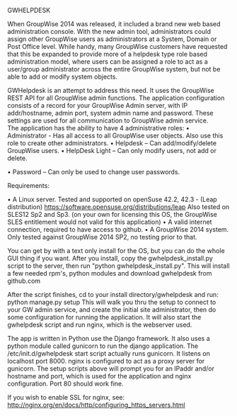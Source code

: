 GWHELPDESK

When GroupWise 2014 was released, it included a brand new web based administration console.  With the new admin tool, administrators could assign other GroupWise users as administrators at a System, Domain or Post Office level.  While handy,  many GroupWise customers have requested that this be expanded to provide more of a helpdesk type role based administration model,  where users can be assigned a role to act as a user/group administrator across the entire GroupWise system,  but not be able to add or modify system objects.

GWHelpdesk is an attempt to address this need.   It uses the GroupWise REST API for all  GroupWise admin functions.  The application configuration consists of a record for your GroupWise Admin server, with IP addr/hostname, admin port, system admin name and password.  These settings are used for all communication to GroupWise admin service.  
The application has the ability to have 4 administrative roles:
  •	Administrator - Has all access to all GroupWise user objects.  Also use this role to create other administrators.
  •	Helpdesk – Can add/modify/delete GroupWise users.
  •	HelpDesk Light – Can only modify users, not add or delete.

•	Password – Can only be used to change user passwords.

Requirements:

  •	A Linux server.  Tested and supported on openSuse 42.2, 42.3 - (Leap distribution)  https://software.opensuse.org/distributions/leap
    Also tested on SLES12 Sp2 and Sp3.  (on your own for licensing this OS,  the GroupWise SLES entitlement would not valid for this         application)
  •	A valid internet connection, required to have access to github.
  •	A GroupWise 2014 system.  Only  tested against GroupWise 2014 SP2, no testing prior to that.

You can get by with a text only install for the OS, but you can do the whole GUI thing if you want. After you install, copy the gwhelpdesk_install.py script to the server, then run "python gwhelpdesk_install.py". This will install a few needed rpm's, python modules and download gwhelpdesk from github.com

After the script finishes, cd to your install directory/gwhelpdesk and run:
  python manage.py setup
This will walk you thru the setup to connect to your GW admin service, and create the initial site administrator, then do some configuration for running the application. It will also start the gwhelpdesk script and run nginx, which is the webserver used.

The app is written in Python use the Django framework. It also uses a python module called gunicorn to run the django application. The /etc/init.d/gwhelpdesk start script actually runs gunicorn. It listens on localhost port 8000.   nginx is configured to act as a proxy server for gunicorn. The setup scripts above will prompt you for an IPaddr and/or hostname and port, which is used for the application and nginx configuration. Port 80 should work fine.

If you wish to enable SSL for nginx, see:
http://nginx.org/en/docs/http/configuring_https_servers.html


